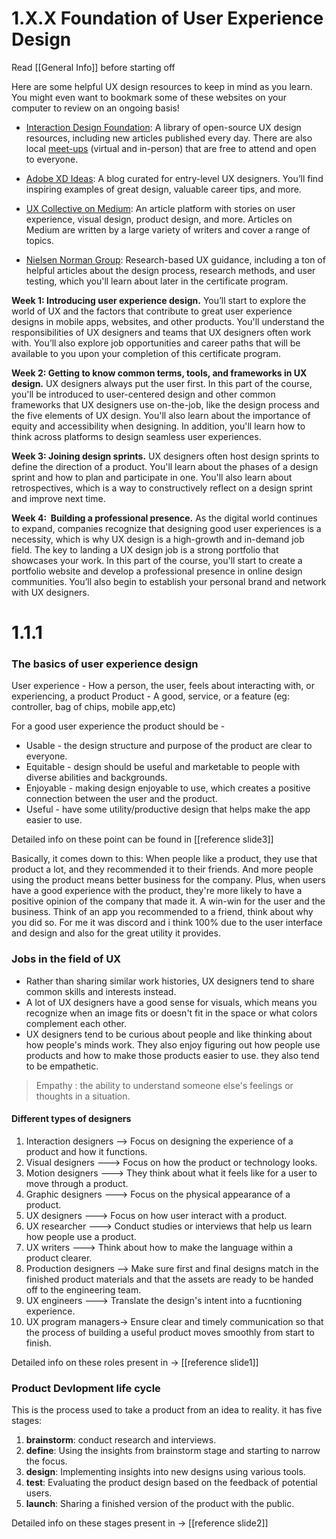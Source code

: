 # 1.X.X Foundation of User Experience Design

Read [[General Info]] before starting off

Here are some helpful UX design resources to keep in mind as you learn. You might even want to bookmark some of these websites on your computer to review on an ongoing basis!

-   [Interaction Design Foundation](https://www.interaction-design.org/literature): A library of open-source UX design resources, including new articles published every day. There are also local [meet-ups](https://www.interaction-design.org/events/ux-meetups) (virtual and in-person) that are free to attend and open to everyone. 
    
-   [Adobe XD Ideas](https://xd.adobe.com/ideas/?sdid=61PM7WSH&mv=social&mv2=ownsoc-org "Adobe XD Ideas"): A blog curated for entry-level UX designers. You’ll find inspiring examples of great design, valuable career tips, and more.
    
-   [UX Collective on Medium](https://uxdesign.cc/): An article platform with stories on user experience, visual design, product design, and more. Articles on Medium are written by a large variety of writers and cover a range of topics. 
    
-   [Nielsen Norman Group](https://www.nngroup.com/articles/): Research-based UX guidance, including a ton of helpful articles about the design process, research methods, and user testing, which you'll learn about later in the certificate program.

**Week 1: Introducing user experience design.** You’ll start to explore the world of UX and the factors that contribute to great user experience designs in mobile apps, websites, and other products. You'll understand the responsibilities of UX designers and teams that UX designers often work with. You’ll also explore job opportunities and career paths that will be available to you upon your completion of this certificate program. 

**Week 2: Getting to know common terms, tools, and frameworks in UX design.** UX designers always put the user first. In this part of the course, you'll be introduced to user-centered design and other common frameworks that UX designers use on-the-job, like the design process and the five elements of UX design. You'll also learn about the importance of equity and accessibility when designing. In addition, you'll learn how to think across platforms to design seamless user experiences. 

**Week 3: Joining design sprints.** UX designers often host design sprints to define the direction of a product. You'll learn about the phases of a design sprint and how to plan and participate in one. You'll also learn about retrospectives, which is a way to constructively reflect on a design sprint and improve next time. 

**Week 4:  Building a professional presence.** As the digital world continues to expand, companies recognize that designing good user experiences is a necessity, which is why UX design is a high-growth and in-demand job field. The key to landing a UX design job is a strong portfolio that showcases your work. In this part of the course, you'll start to create a portfolio website and develop a professional presence in online design communities. You’ll also begin to establish your personal brand and network with UX designers.

# 1.1.1
### The basics of user experience design
User experience -  How a person, the user, feels about interacting with, or experiencing, a product
Product - A good, service, or a feature (eg: controller, bag of chips, mobile app,etc)

For a good user experience the product should be - 
- Usable - the design structure and purpose of the product are clear to everyone.
- Equitable - design should be useful and marketable to people with diverse abilities and backgrounds. 
- Enjoyable -  making design enjoyable to use, which creates a positive connection between the user and the product.
- Useful - have some utility/productive design that helps make the app easier to use.

Detailed info on these point can be found in [[reference slide3]]

Basically, it comes down to this: When people like a product, they use that product a lot, and they recommended it to their friends. And more people using the product means better business for the company. Plus, when users have a good experience with the product, they're more likely to have a positive opinion of the company that made it. A win-win for the user and the business. 
Think of an app you recommended to a friend, think about why you did so.
For me it was discord and i think 100% due to the user interface and design and also for the great utility it provides.

### Jobs in the field of UX
- Rather than sharing similar work histories, UX designers tend to share common skills and interests instead.
- A lot of UX designers have a good sense for visuals, which means you recognize when an image fits or doesn't fit in the space or what colors complement each other.
- UX designers tend to be curious about people and like thinking about how people's minds work. They also enjoy figuring out how people use products and how to make those products easier to use. they also tend to be empathetic. 

> Empathy : the ability to understand someone else's feelings or thoughts in a situation.

#### Different types of designers
1. Interaction designers --> Focus on designing the experience of a product and how it functions.
2. Visual designers    ---> Focus on how the product or technology looks.
3. Motion designers  ---> They think about what it feels like for a user to move through a product.
4. Graphic designers  ---> Focus on the physical appearance of a product.
5. UX designers          ---> Focus on how user interact with a product.
6. UX researcher        ---> Conduct studies or interviews that help us learn how people use a product.
7. UX writers               ---> Think about how to make the language within a product clearer.
8. Production designers --> Make sure first and final designs match in the finished product materials and that the assets are ready to be handed off to the engineering team.
9. UX engineers         ---> Translate the design's intent into a fucntioning experience.
10. UX program managers-> Ensure clear and timely communication so that the process of building a useful product moves smoothly from start to finish.

Detailed info on these roles present in -> [[reference slide1]]

### Product Devlopment life cycle

This is the process used to take a product from an idea to reality. it has five stages:
1. **brainstorm**: conduct research and interviews.
2. **define**: Using the insights from brainstorm stage and starting to narrow the focus.
3. **design**: Implementing insights into new designs using various tools.
4. **test**: Evaluating the product design based on the feedback of potential users.
5. **launch**: Sharing a finished version of the product with the public.

Detailed info on these stages present in -> [[reference slide2]]


